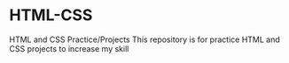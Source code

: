 # HTML-CSS
HTML and CSS Practice/Projects
This repository is for practice HTML and CSS projects to increase my skill
